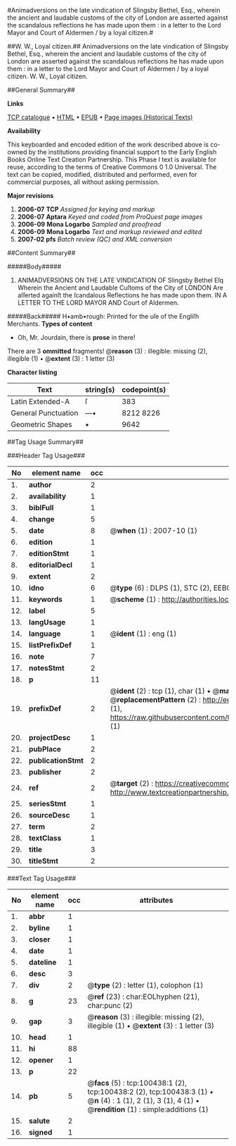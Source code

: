 #Animadversions on the late vindication of Slingsby Bethel, Esq., wherein the ancient and laudable customs of the city of London are asserted against the scandalous reflections he has made upon them : in a letter to the Lord Mayor and Court of Aldermen / by a loyal citizen.#

##W. W., Loyal citizen.##
Animadversions on the late vindication of Slingsby Bethel, Esq., wherein the ancient and laudable customs of the city of London are asserted against the scandalous reflections he has made upon them : in a letter to the Lord Mayor and Court of Aldermen / by a loyal citizen.
W. W., Loyal citizen.

##General Summary##

**Links**

[TCP catalogue](http://www.ota.ox.ac.uk/tcp/)  • 
[HTML](http://tei.it.ox.ac.uk/tcp/Texts-HTML/free/A65/A65468.html)  • 
[EPUB](http://tei.it.ox.ac.uk/tcp/Texts-EPUB/free/A65/A65468.epub) • 
[Page images (Historical Texts)](https://data.historicaltexts.jisc.ac.uk/view?pubId=eebo-13574992e&pageId=eebo-13574992e-100438-1)

**Availability**

This keyboarded and encoded edition of the
	       work described above is co-owned by the institutions
	       providing financial support to the Early English Books
	       Online Text Creation Partnership. This Phase I text is
	       available for reuse, according to the terms of Creative
	       Commons 0 1.0 Universal. The text can be copied,
	       modified, distributed and performed, even for
	       commercial purposes, all without asking permission.

**Major revisions**

1. __2006-07__ __TCP__ *Assigned for keying and markup*
1. __2006-07__ __Aptara__ *Keyed and coded from ProQuest page images*
1. __2006-09__ __Mona Logarbo__ *Sampled and proofread*
1. __2006-09__ __Mona Logarbo__ *Text and markup reviewed and edited*
1. __2007-02__ __pfs__ *Batch review (QC) and XML conversion*

##Content Summary##

#####Body#####

1. ANIMADVERSIONS
ON THE LATE
VINDICATION
OF
Slingsby Bethel Eſq
Wherein the Ancient and Laudable Cuſtoms of the
City of LONDON
Are aſſerted againſt the ſcandalous Reflections he has made upon them.
IN A
LETTER
TO THE
LORD MAYOR
AND
Court of Aldermen.

#####Back#####
H•amb•rough: Printed for the uſe of the Engliſh Merchants.
**Types of content**

  * Oh, Mr. Jourdain, there is **prose** in there!

There are 3 **ommitted** fragments! 
 @__reason__ (3) : illegible: missing (2), illegible (1)  •  @__extent__ (3) : 1 letter (3)

**Character listing**


|Text|string(s)|codepoint(s)|
|---|---|---|
|Latin Extended-A|ſ|383|
|General Punctuation|—•|8212 8226|
|Geometric Shapes|▪|9642|

##Tag Usage Summary##

###Header Tag Usage###

|No|element name|occ|attributes|
|---|---|---|---|
|1.|__author__|2||
|2.|__availability__|1||
|3.|__biblFull__|1||
|4.|__change__|5||
|5.|__date__|8| @__when__ (1) : 2007-10 (1)|
|6.|__edition__|1||
|7.|__editionStmt__|1||
|8.|__editorialDecl__|1||
|9.|__extent__|2||
|10.|__idno__|6| @__type__ (6) : DLPS (1), STC (2), EEBO-CITATION (1), OCLC (1), VID (1)|
|11.|__keywords__|1| @__scheme__ (1) : http://authorities.loc.gov/ (1)|
|12.|__label__|5||
|13.|__langUsage__|1||
|14.|__language__|1| @__ident__ (1) : eng (1)|
|15.|__listPrefixDef__|1||
|16.|__note__|7||
|17.|__notesStmt__|2||
|18.|__p__|11||
|19.|__prefixDef__|2| @__ident__ (2) : tcp (1), char (1)  •  @__matchPattern__ (2) : ([0-9\-]+):([0-9IVX]+) (1), (.+) (1)  •  @__replacementPattern__ (2) : http://eebo.chadwyck.com/downloadtiff?vid=$1&page=$2 (1), https://raw.githubusercontent.com/textcreationpartnership/Texts/master/tcpchars.xml#$1 (1)|
|20.|__projectDesc__|1||
|21.|__pubPlace__|2||
|22.|__publicationStmt__|2||
|23.|__publisher__|2||
|24.|__ref__|2| @__target__ (2) : https://creativecommons.org/publicdomain/zero/1.0/ (1), http://www.textcreationpartnership.org/docs/. (1)|
|25.|__seriesStmt__|1||
|26.|__sourceDesc__|1||
|27.|__term__|2||
|28.|__textClass__|1||
|29.|__title__|3||
|30.|__titleStmt__|2||


###Text Tag Usage###

|No|element name|occ|attributes|
|---|---|---|---|
|1.|__abbr__|1||
|2.|__byline__|1||
|3.|__closer__|1||
|4.|__date__|1||
|5.|__dateline__|1||
|6.|__desc__|3||
|7.|__div__|2| @__type__ (2) : letter (1), colophon (1)|
|8.|__g__|23| @__ref__ (23) : char:EOLhyphen (21), char:punc (2)|
|9.|__gap__|3| @__reason__ (3) : illegible: missing (2), illegible (1)  •  @__extent__ (3) : 1 letter (3)|
|10.|__head__|1||
|11.|__hi__|88||
|12.|__opener__|1||
|13.|__p__|22||
|14.|__pb__|5| @__facs__ (5) : tcp:100438:1 (2), tcp:100438:2 (2), tcp:100438:3 (1)  •  @__n__ (4) : 1 (1), 2 (1), 3 (1), 4 (1)  •  @__rendition__ (1) : simple:additions (1)|
|15.|__salute__|2||
|16.|__signed__|1||
